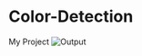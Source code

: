 # Color-Detection
My Project
![Output](https://github.com/Poornachandra02/Color-Detection/assets/91492995/279bf516-cac0-450c-bab8-c04e4753b7b9)
